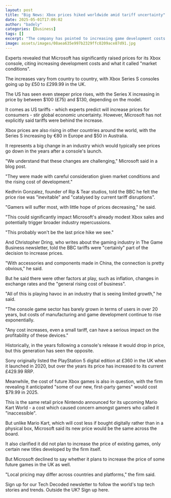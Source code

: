 ```yaml
---
layout: post
title: "Big News: Xbox prices hiked worldwide amid tariff uncertainty"
date: 2025-05-01T17:09:02
author: "badely"
categories: [Business]
tags: []
excerpt: "The company has pointed to increasing game development costs and 'market conditions'."
image: assets/images/08aea635e997b2329ffc0209ace87d91.jpg
---
```


Experts revealed that Microsoft has significantly raised prices for its Xbox console, citing increasing development costs and what it called "market conditions".

The increases vary from country to country, with Xbox Series S consoles going up by £50 to £299.99 in the UK.

The US has seen even steeper price rises, with the Series X increasing in price by between $100 (£75) and $130, depending on the model.

It comes as US tariffs - which experts predict will increase prices for consumers - stir global economic uncertainty. However, Microsoft has not explicitly said tariffs were behind the increase.

Xbox prices are also rising in other countries around the world, with the Series S increasing by €80 in Europe and $50 in Australia.

It represents a big change in an industry which would typically see prices go down in the years after a console's launch.

"We understand that these changes are challenging," Microsoft said in a blog post. 

"They were made with careful consideration given market conditions and the rising cost of development."

Kedhrin Gonzalez, founder of Rip & Tear studios, told the BBC he felt the price rise was "inevitable" and "catalysed by current tariff disruptions". 

"Gamers will suffer most, with little hope of prices decreasing," he said. 

"This could significantly impact Microsoft's already modest Xbox sales and potentially trigger broader industry repercussions. 

"This probably won't be the last price hike we see."

And Christopher Dring, who writes about the gaming industry in The Game Business newsletter, told the BBC tariffs were "certainly" part of the decision to increase prices.

"With accessories and components made in China, the connection is pretty obvious," he said.

But he said there were other factors at play, such as inflation, changes in exchange rates and the "general rising cost of business".

"All of this is playing havoc in an industry that is seeing limited growth," he said.

"The console game sector has barely grown in terms of users in over 20 years, but costs of manufacturing and game development continue to rise exponentially. 

"Any cost increases, even a small tariff, can have a serious impact on the profitability of these devices."

Historically, in the years following a console's release it would drop in price, but this generation has seen the opposite.

Sony originally listed the PlayStation 5 digital edition at £360 in the UK when it launched in 2020, but over the years its price has increased to its current £429.99 RRP.

Meanwhile, the cost of future Xbox games is also in question, with the firm revealing it anticipated "some of our new, first-party games" would cost $79.99 in 2025.

This is the same retail price Nintendo announced for its upcoming Mario Kart World - a cost which caused concern amongst gamers who called it "inaccessible".

But unlike Mario Kart, which will cost less if bought digitally rather than in a physical box, Microsoft said its new price would be the same across the board.

It also clarified it did not plan to increase the price of existing games, only certain new titles developed by the firm itself.

But Microsoft declined to say whether it plans to increase the price of some future games in the UK as well.

"Local pricing may differ across countries and platforms," the firm said. 

Sign up for our Tech Decoded newsletter to follow the world's top tech stories and trends. Outside the UK? Sign up here.

